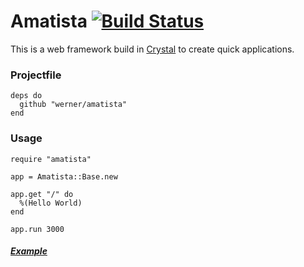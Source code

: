 # Amatista [![Build Status](https://travis-ci.org/werner/amatista.png)](https://travis-ci.org/werner/amatista)

This is a web framework build in [Crystal](https://github.com/manastech/crystal) to create quick applications.

### Projectfile

```crystal
deps do
  github "werner/amatista"
end
```

### Usage

```
require "amatista"

app = Amatista::Base.new

app.get "/" do
  %(Hello World)
end

app.run 3000

```
##### [Example](https://github.com/werner/todo_crystal)
